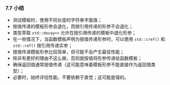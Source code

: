 ### 7.7    小结

+ 测试模板时，使用不同长度的字符串字面值；
+ 按值传递的模板形参会退化，而按引用传递的形参不会退化；
+ 类型萃取 `std::decay<>` 允许在按引用传递的模板中退化形参；
+ 在一些情况下，当函数模板声明为按值传递形参时，可以使用 `std::cref()` 和 `std::ref()` 按引用传递实参；
+ 按值传递模板形参比较简单，但可能不会产生最佳性能；
+ 除非有更好的理由不这么做，否则就按值将形参传递给函数模板；
+ 确保返回值通常按值传递（这可能意味着模板形参不能直接作为返回值类型）；
+ 必要时，始终评估性能。不要依赖于直觉；这可能是错的。


